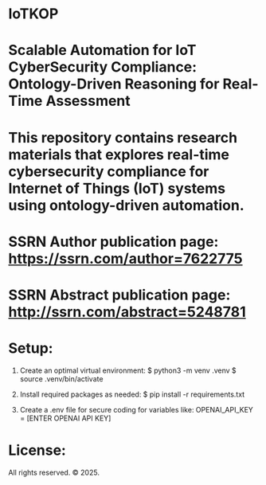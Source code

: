# IoTKOP
# Scalable Automation for IoT CyberSecurity Compliance: Ontology-Driven Reasoning for Real-Time Assessment
# This repository contains research materials that explores real-time cybersecurity compliance for Internet of Things (IoT) systems using ontology-driven automation.
# SSRN Author publication page: https://ssrn.com/author=7622775
# SSRN Abstract publication page: http://ssrn.com/abstract=5248781

# Setup:
  1. Create an optimal virtual environment:
    $ python3 -m venv .venv
    $ source .venv/bin/activate
  
  2. Install required packages as needed:
    $ pip install -r requirements.txt
  
  3. Create a .env file for secure coding for variables like:
    OPENAI_API_KEY = [ENTER OPENAI API KEY]

# License:
All rights reserved. © 2025.   
